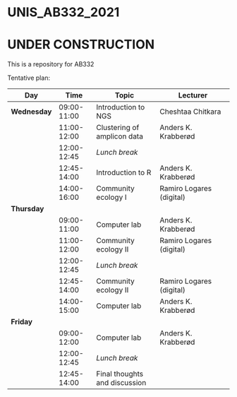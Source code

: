 # UNIS_AB332_2021

# UNDER CONSTRUCTION
This is a repository for AB332


Tentative plan:


| Day           | Time        | Topic                         | Lecturer                 |
| ------------- | ----------- | ----------------------------- | ------------------------ |
| **Wednesday** | 09:00-11:00 | Introduction to NGS           | Cheshtaa Chitkara        |
|               | 11:00-12:00 | Clustering of amplicon data   | Anders K. Krabberød      |
|               | 12:00-12:45 | _Lunch break_                 |                          |
|               | 12:45-14:00 | Introduction to R             | Anders K. Krabberød      |
|               | 14:00-16:00 | Community ecology I           | Ramiro Logares (digital) |
| **Thursday**  |             |                               |                          |
|               | 09:00-11:00 | Computer lab                  | Anders K. Krabberød      |
|               | 11:00-12:00 | Community ecology II          | Ramiro Logares (digital) |
|               | 12:00-12:45 | _Lunch break_                 |                          |
|               | 12:45-14:00 | Community ecology II          | Ramiro Logares (digital) |
|               | 14:00-15:00 | Computer lab                  | Anders K. Krabberød      |
| **Friday**    |             |                               |                          |
|               | 09:00-12:00 | Computer lab                  | Anders K. Krabberød      |
|               | 12:00-12:45 | _Lunch break_                 |                          |
|               | 12:45-14:00 | Final thoughts and discussion |                          |
